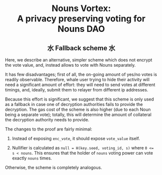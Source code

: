 # <div align="center">Nouns Vortex: <br/>A privacy preserving voting for Nouns DAO</div>

## <div align="center">水 Fallback scheme 水</div>

Here, we describe an alternative, simpler scheme which does not encrypt the vote value, and, instead allows to vote with Nouns separately.

It has few disadvantages; first of all, the on-going amount of yes/no votes is readily observable. Therefore, whale user trying to hide their activity will need a significant amount of effort: they will need to send votes at different timings, and, ideally, submit them to relayer from different ip addresses.

Because this effort is significant, we suggest that this scheme is only used as a fallback in case one of decryption authorities fails to provide the decryption. The gas cost of the scheme is also higher (due to each Noun being a separate vote); totally, this will determine the amount of collateral the decryption authority needs to provide.

The changes to the proof are fairly minimal:

1) Instead of exposing ``enc_vote``, it should expose ``vote_value`` itself.

2) Nullifier is calculated as ``null = H(key.seed, voting_id, s)`` where ``0 <= s < nouns``. This ensures that the holder of ``nouns`` voting power can vote exactly ``nouns`` times.

Otherwise, the scheme is completely analogous.
